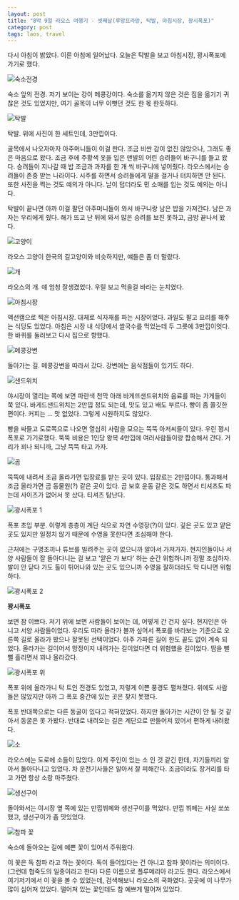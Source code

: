 ```yaml
---
layout: post
title: "8박 9일 라오스 여행기 - 셋째날(루앙프라방, 탁발, 아침시장, 꽝시폭포)"
category: post
tags: laos, travel
---
```


다시 아침이 밝았다. 이른 아침에 일어났다. 오늘은 탁발을 보고 아침시장, 꽝시폭포에 가기로 했다.


![숙소전경](/images/2015-08-26/laos03-01.jpg)

숙소 앞의 전경. 저기 보이는 강이 메콩강이다. 숙소를 옮기지 않은 것은 짐을 옮기기 귀찮은 것도 있었지만, 여기 골목이 너무 이뻣던 것도 한 몫 한듯하다.

![탁발](/images/2015-08-26/laos03-02.jpg)

탁발. 위에 사진이 한 세트인데, 3만낍이다.

골목에서 나오자마자 아주머니들이 이걸 판다. 조금 비싼 감이 없진 않았으나, 그래도 좋은 마음으로 왔다. 조금 후에 주황색 옷을 입은 맨발의 어린 승려들이 바구니를 들고 왔다. 승려들이 지나갈 때 밥 조금과 과자를 한 개 씩 바구니에 넣어줬다. 라오스에서는 승려들이 존중 받는 나라이다. 시주를 하면서 승려들에게 말을 걸거나 터치하면 안 된다. 또한 사진을 찍는 것도 예의가 아니다. 날이 덥더라도 민 소매를 입는 것도 예의는 아니다.

탁발이 끝나면 아까 이걸 팔던 아주머니들이 와서 바구니랑 남은 밥을 가져간다. 남은 과자는 우리에게 줬다. 해가 뜨고 난 뒤에 와서 많은 승려를 보진 못하고, 금방 끝나서 왔다.

![고양이](/images/2015-08-26/laos03-03.jpg)

라오스 고양이 한국의 길고양이와 비슷하지만, 얘들은 좀 더 말랐다.


![개](/images/2015-08-26/laos03-04.jpg)

라오스의 개. 얘 엄청 잘생겼었다. 우릴 보고 먹을걸 바라는 눈치였다.

![아침시장](/images/2015-08-26/laos03-05.jpg)

액션캠으로 찍은 아침시장. 대체로 식자재를 파는 시장이었다. 과일도 팔고 요리를 해주는 식당도 있었다. 아침은 시장 내 식당에서 쌀국수를 먹었는데 두 그릇에 3만낍이엇다. 한 바퀴를 둘러보고 다시 집으로 향했다.

![메콩강변](/images/2015-08-26/laos03-06.jpg)


돌아가는 길. 메콩강변을 따라서 갔다. 강변에는 음식점들이 있기도 하다.

![샌드위치](/images/2015-08-26/laos03-07.jpg)


야시장이 열리는 쪽에 보면 파란색 천막 아래 바게뜨샌드위치와 음료를 파는 가게들이 쭉 있다. 바게드샌드위치는 2만낍 정도 되는데, 맛도 있고 배도 부르다. 빵이 좀 쫄깃한 편이다. 커피는 ... 맛 없었다. 그렇게 시원하지도 않았다.

빵을 싸들고 도로쪽으로 나오면 열심히 사람을 모으는 뚝뚝 아저씨들이 있다. 우린 꽝시폭포로 가기로했다. 뚝뚝 비용은 1인당 왕복 4만낍에 여러사람들이랑 합승해서 간다. 거리가 꾀나 되니까, 그냥 뚝뚝 타고 가자.

![곰](/images/2015-08-26/laos03-08.jpg)


뚝뚝에 내려서 조금 올라가면 입장료를 받는 곳이 있다. 입장료는 2만낍이다. 통과해서 조금 올라가면 곰 동물원(?) 같은 곳이 있다. 곰 보호 운동 같은 것도 하면서 티셔츠도 파는데 사이즈가 없어서 못 샀다. 티셔츠 탐난다.

![꽝시폭포 1](/images/2015-08-26/laos03-09.jpg)


폭포 초입 부분. 이렇게 층층이 계단 식으로 자연 수영장(?)이 있다. 깊은 곳도 있고 얕은 곳도 있지만 일정치 않기 때문에 수영을 못한다면 조심해야 한다.

근처에는 구명조끼나 튜브를 빌려주는 곳이 없으니까 알아서 가져가자. 현지인들이나 서양 사람들이 잘 돌아다니는 걸 보고 '얕은 가 보다' 하는 순간 위험하니까 정말 조심하자. 발이 안 닫다 가도 톨이 튀어나와 있는 곳도 있으니까 수영을 잘하더라도 막 다니면 위험하다.

![꽝시폭포 2](/images/2015-08-26/laos03-10.jpg)


**꽝시폭포**

보면 참 이쁘다. 저기 위에 보면 사람들이 보이는 데, 어떻게 간 건지 싶다. 현지인은 아니고 서양 사람들이었다. 우리도 따라 올라가 볼까 싶어서 폭포를 바라보는 기준으로 오른쪽 길로 올라가 봤으나 잘못된 선택이었다. 아주 가파른 길이 한도 끝도 없이 계속 되었다. 올라가는 길이어서 망정이지 내려가는 길이었다면 더 위험했을 길이었다. 땀을 뻘뻘 흘리면서 꾀나 올라갔다.


![꽝시폭포 위](/images/2015-08-26/laos03-11.jpg)


폭포 위에 올라가니 탁 트인 전경도 있었고, 저렇게 이쁜 풍경도 펼쳐졌다. 위에도 사람들은 많았지만 아까 그 폭포 중간에 있는 곳은 찾지 못했다.

폭포 반대쪽으로는 다른 동굴이 있다고 적혀있었다. 하지만 돌아가는 시간이 안 될 것 같아서 동굴은 못 가봤다. 반대로 내려오는 길은 계단으로 만들어져 있어서 편하게 내려왔다.

![소](/images/2015-08-26/laos03-12.jpg)


라오스에는 도로에 소들이 많았다. 이게 주인이 있는 소 인 것 같긴 한데, 자기들끼리 알아서 돌아다니고 있었다. 차 운전기사들은 알아서 잘 피해간다. 조금이라도 장거리를 타고 가면 항상 소랑 마주쳤다.


![생선구이](/images/2015-08-26/laos03-13.jpg)

돌아와서는 야시장 옆 쪽에 있는 만낍뷔페와 생선구이를 먹었다. 만낍 뷔페는 사실 쏘쏘했고, 생선구이가 좀 맛있었다.


![참파 꽃](/images/2015-08-26/laos03-14.jpg)


숙소에 돌아오는 길에 예쁜 꽃이 있어서 주워왔다.

이 꽃은 독 참파 라고 하는 꽃이다. 독이 들어있다는 건 아니고 참파 꽃이라는 의미이다.(그런데 협죽도의 일종이라고 한다) 다른 이름으로 플루메리아 라고도 한다. 라오스에서 여기저기에서 이 꽃을 볼 수 있었는데, 검색해보니 라오스의 국화였다. 곳곳에 이 나무가 많이 심어져 있었다. 떨어져 있는 꽃인데도 참 예쁘게 떨어져 있었다.
